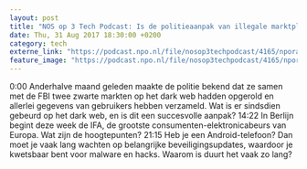 ```yaml
---
layout: post
title: "NOS op 3 Tech Podcast: Is de politieaanpak van illegale marktplaatsen op het dark web effectief?"
date: Thu, 31 Aug 2017 18:30:00 +0200
category: tech
externe_link: "https://podcast.npo.nl/file/nosop3techpodcast/4165/nporadio1_nosop3techpodcast_20170831_nos-op-3-tech-podcast-is-de-politieaanpak-van-illegale-marktplaatsen-op-het-dark-web-effectief.mp3"
feature_image: "https://podcast.npo.nl/file/nosop3techpodcast/4165/nporadio1_nosop3techpodcast_20170831_nos-op-3-tech-podcast-is-de-politieaanpak-van-illegale-marktplaatsen-op-het-dark-web-effectief.mp3"
---
```


0:00 Anderhalve maand geleden maakte de politie bekend dat ze samen met de FBI twee zwarte markten op het dark web hadden opgerold en allerlei gegevens van gebruikers hebben verzameld. Wat is er sindsdien gebeurd op het dark web, en is dit een succesvolle aanpak?
14:22 In Berlijn begint deze week de IFA, de grootste consumenten-elektronicabeurs van Europa. Wat zijn de hoogtepunten?
21:15 Heb je een Android-telefoon? Dan moet je vaak lang wachten op belangrijke beveiligingsupdates, waardoor je kwetsbaar bent voor malware en hacks. Waarom is duurt het vaak zo lang?<img src="http://feeds.feedburner.com/~r/nosop3-tech-podcast/~4/pKi60jnwd00" height="1" width="1" alt=""/>
